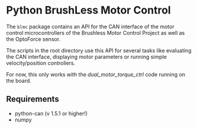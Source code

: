 Python BrushLess Motor Control
==============================

The `blmc` package contains an API for the CAN interface of the motor control
microcontrollers of the Brushless Motor Control Project as well as the
OptoForce sensor.

The scripts in the root directory use this API for several tasks like
evaluating the CAN interface, displaying motor parameters or running simple
velocity/position controllers.

For now, this only works with the *dual_motor_torque_ctrl* code running on the
board.


Requirements
------------

 * python-can (v 1.5.1 or higher!)
 * numpy
